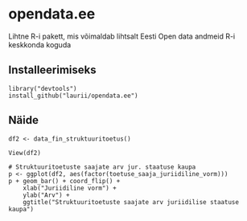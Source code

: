 # opendata.ee

Lihtne R-i pakett, mis võimaldab lihtsalt Eesti Open data andmeid R-i keskkonda koguda

## Installeerimiseks

```
library("devtools")
install_github("laurii/opendata.ee")
```

## Näide

```
df2 <- data_fin_struktuuritoetus()

View(df2)

# Struktuuritoetuste saajate arv jur. staatuse kaupa
p <- ggplot(df2, aes(factor(toetuse_saaja_juriidiline_vorm)))
p + geom_bar() + coord_flip() +
    xlab("Juriidiline vorm") +
    ylab("Arv") +
    ggtitle("Struktuuritoetuste saajate arv juriidilise staatuse kaupa")
```


